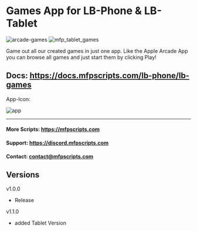 # Games App for LB-Phone & LB-Tablet

![arcade-games](https://github.com/user-attachments/assets/f7caf664-b983-4190-b3e9-8b03314bc1dd)
![mfp_tablet_games](https://github.com/user-attachments/assets/6fb0a379-6e74-4a6a-b2b7-d3fc8a7e5303)


Game out all our created games in just one app.
Like the Apple Arcade App you can browse all games and just start them by clicking Play!

Docs: https://docs.mfpscripts.com/lb-phone/lb-games
------------------------------------------


App-Icon:

![app](https://github.com/user-attachments/assets/8d42e8df-9029-4d54-a88f-ed1a0f127b62)

------------------------------------------

#### More Scripts: https://mfpscripts.com
#### Support: https://discord.mfpscripts.com
#### Contact: contact@mfpscripts.com

## Versions
v1.0.0
- Release

v1.1.0
- added Tablet Version
